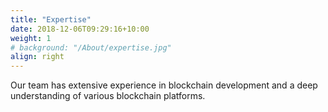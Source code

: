 ```yaml
---
title: "Expertise"
date: 2018-12-06T09:29:16+10:00
weight: 1
# background: "/About/expertise.jpg"
align: right
---
```


Our team has extensive experience in blockchain development and a deep understanding of various blockchain platforms.

